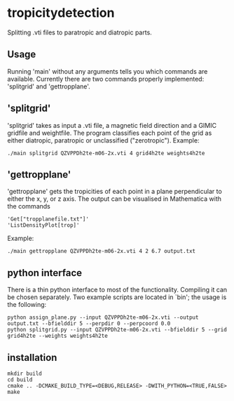 # tropicitydetection
Splitting .vti files to paratropic and diatropic parts.

## Usage
Running 'main' without any arguments tells you which commands are available.
Currently there are two commands properly implemented: 'splitgrid' and 'gettropplane'.

## 'splitgrid'
'splitgrid' takes as input a .vti file, a magnetic field direction and a GIMIC gridfile and weightfile.
The program classifies each point of the grid as either diatropic, paratropic or unclassified ("zerotropic").
Example:
```
./main splitgrid QZVPPDh2te-m06-2x.vti 4 grid4h2te weights4h2te
```

## 'gettropplane'
'gettropplane' gets the tropicities of each point in a plane perpendicular to either the x, y, or z axis.
The output can be visualised in Mathematica with the commands
```
'Get["tropplanefile.txt"]'
'ListDensityPlot[trop]'
```

Example: 
```
./main gettropplane QZVPPDh2te-m06-2x.vti 4 2 6.7 output.txt
```


## python interface

There is a thin python interface to most of the functionality.  Compiling it
can be chosen separately.  Two example scripts are located in `bin'; the usage
is the following:

```
python assign_plane.py --input QZVPPDh2te-m06-2x.vti --output output.txt --bfielddir 5 --perpdir 0 --perpcoord 0.0
python splitgrid.py --input QZVPPDh2te-m06-2x.vti --bfielddir 5 --grid grid4h2te --weights weights4h2te
```


## installation

```
mkdir build
cd build
cmake .. -DCMAKE_BUILD_TYPE=<DEBUG,RELEASE> -DWITH_PYTHON=<TRUE,FALSE>
make
```

